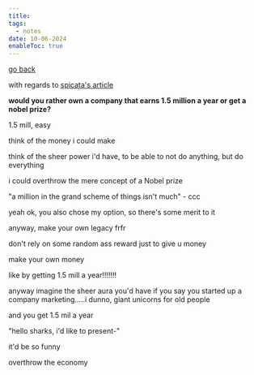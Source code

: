 ```yaml
---
title: 
tags:
  - notes
date: 10-06-2024
enableToc: true
---
```


[go back](Articles.md)

with regards to [spicata's article](https://spicata.github.io/pressg/posts/08-06-2024_leaving_a_legacy)

**would you rather own a company that earns 1.5 million a year or get a nobel prize?**

1.5 mill, easy

think of the money i could make

think of the sheer power i'd have, to be able to not do anything, but do everything

i could overthrow the mere concept of a Nobel prize

"a million in the grand scheme of things isn't much" - ccc

yeah ok, you also chose my option, so there's some merit to it

anyway, make your own legacy frfr

don't rely on some random ass reward just to give u money

make your own money

like by getting 1.5 mill a year!!!!!!!

anyway imagine the sheer aura you'd have if you say you started up a company marketing.....i dunno, giant unicorns for old people

and you get 1.5 mil a year

"hello sharks, i'd like to present-"

it'd be so funny

overthrow the economy

